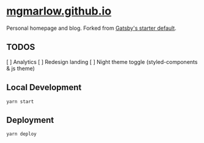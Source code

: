 # [mgmarlow.github.io](https://mgmarlow.github.io)

Personal homepage and blog. Forked from
[Gatsby's starter default](https://github.com/gatsbyjs/gatsby-starter-default).

## TODOS

[ ] Analytics
[ ] Redesign landing
[ ] Night theme toggle (styled-components & js theme)

## Local Development

```
yarn start
```

## Deployment

```
yarn deploy
```
